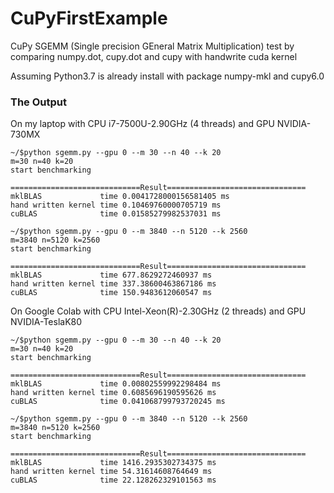 # CuPyFirstExample

CuPy SGEMM (Single precision GEneral Matrix Multiplication) test by comparing numpy.dot, cupy.dot and cupy with handwrite cuda kernel

Assuming Python3.7 is already install with package numpy-mkl and cupy6.0

### The Output

On my laptop with CPU i7-7500U-2.90GHz (4 threads) and GPU NVIDIA-730MX

```
~/$python sgemm.py --gpu 0 --m 30 --n 40 --k 20
m=30 n=40 k=20
start benchmarking

=============================Result===============================
mklBLAS             time 0.0041728000156581405 ms
hand written kernel time 0.10469760000705719 ms
cuBLAS              time 0.01585279982537031 ms

~/$python sgemm.py --gpu 0 --m 3840 --n 5120 --k 2560
m=3840 n=5120 k=2560
start benchmarking

=============================Result===============================
mklBLAS             time 677.8629272460937 ms
hand written kernel time 337.38600463867186 ms
cuBLAS              time 150.9483612060547 ms
```

On Google Colab with CPU Intel-Xeon(R)-2.30GHz (2 threads) and GPU NVIDIA-TeslaK80

```
~/$python sgemm.py --gpu 0 --m 30 --n 40 --k 20
m=30 n=40 k=20
start benchmarking

=============================Result===============================
mklBLAS             time 0.00802559992298484 ms
hand written kernel time 0.6085696190595626 ms
cuBLAS              time 0.041068799793720245 ms

~/$python sgemm.py --gpu 0 --m 3840 --n 5120 --k 2560
m=3840 n=5120 k=2560
start benchmarking

=============================Result===============================
mklBLAS             time 1416.2935302734375 ms
hand written kernel time 54.31614608764649 ms
cuBLAS              time 22.128262329101563 ms
```

